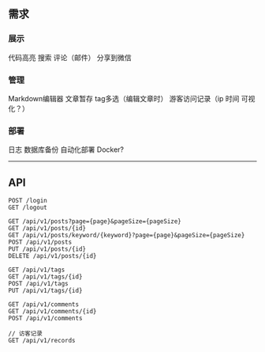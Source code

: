 ## 需求

### 展示

代码高亮
搜索
评论（邮件）
分享到微信

### 管理

Markdown编辑器
文章暂存
tag多选（编辑文章时）
游客访问记录（ip 时间 可视化？）

### 部署

日志
数据库备份
自动化部署
Docker?

---

## API

```
POST /login
GET /logout

GET /api/v1/posts?page={page}&pageSize={pageSize}
GET /api/v1/posts/{id}
GET /api/v1/posts/keyword/{keyword}?page={page}&pageSize={pageSize}
POST /api/v1/posts
PUT /api/v1/posts/{id}
DELETE /api/v1/posts/{id}

GET /api/v1/tags
GET /api/v1/tags/{id}
POST /api/v1/tags
PUT /api/v1/tags/{id}

GET /api/v1/comments
GET /api/v1/comments/{id}
POST /api/v1/comments

// 访客记录
GET /api/v1/records
```